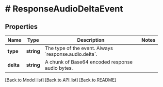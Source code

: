 # # ResponseAudioDeltaEvent

## Properties

Name | Type | Description | Notes
------------ | ------------- | ------------- | -------------
**type** | **string** | The type of the event. Always &#x60;response.audio.delta&#x60;. |
**delta** | **string** | A chunk of Base64 encoded response audio bytes. |

[[Back to Model list]](../../README.md#models) [[Back to API list]](../../README.md#endpoints) [[Back to README]](../../README.md)
